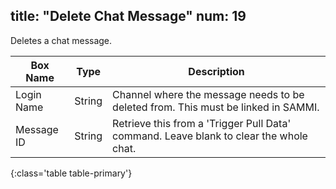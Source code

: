 title: "Delete Chat Message"
num: 19
---

Deletes a chat message.

| Box Name | Type | Description | 
|-------|--------|--------
|Login Name|String|Channel where the message needs to be deleted from. This must be linked in SAMMI.
|Message ID|String|Retrieve this from a 'Trigger Pull Data' command. Leave blank to clear the whole chat.
{:class='table table-primary'}
